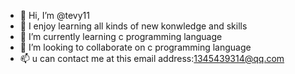 - 👋 Hi, I’m @tevy11
- 👀 I enjoy learning all kinds of new konwledge and skills
- 🌱 I’m currently learning c programming language
- 💞️ I’m looking to collaborate on c programming language
- 📫 u can contact me at this email address:1345439314@qq.com

<!---
tevy11/tevy11 is a ✨ special ✨ repository because its `README.md` (this file) appears on your GitHub profile.
You can click the Preview link to take a look at your changes.
--->
